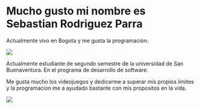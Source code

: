  # Mucho gusto mi nombre es Sebastian Rodriguez Parra 
 Actualmente vivo en Bogota y me gusta la programación.

![](https://scontent-bog1-1.xx.fbcdn.net/v/t1.0-9/62444025_10219530009544311_7767846622838390784_o.jpg?_nc_cat=100&_nc_sid=09cbfe&_nc_eui2=AeHtW6iM8PzIqFAELwXvDas23NPyt11N9_7c0_K3XU33_ubjIHDvkCywGMuDu2rjkM8&_nc_ohc=qdav7KtVBpgAX9RBlMy&_nc_ht=scontent-bog1-1.xx&oh=b92223890fc20726977be568a2ac5281&oe=5EC7F5D5)

Actualmente estudiante de segundo semestre de la universidad de San Buenaventura. En el programa de desarrollo de software.

Me gusta mucho los videojuegos y dedicarme a superar mis propios limites y la programacion me a ayudado bastante con mis propositos en la vida.

![](https://i.pinimg.com/originals/0b/44/12/0b441203eeecdac0ad82fc465668d72f.gif)


